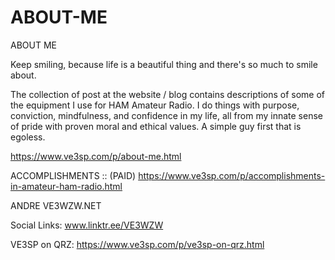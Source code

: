 # ABOUT-ME
ABOUT ME

Keep smiling, because life is a beautiful thing and there's so much to smile about.


The collection of post at the website / blog contains descriptions of some of the equipment I use for HAM Amateur Radio.  I do things with purpose, conviction, mindfulness, and confidence in my life, all from my innate sense of pride with proven moral and ethical values.  A simple guy first that is egoless.

https://www.ve3sp.com/p/about-me.html


ACCOMPLISHMENTS ::   (PAID)
https://www.ve3sp.com/p/accomplishments-in-amateur-ham-radio.html


ANDRE VE3WZW.NET

Social Links:   www.linktr.ee/VE3WZW

VE3SP on QRZ:  https://www.ve3sp.com/p/ve3sp-on-qrz.html

